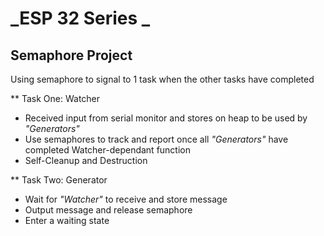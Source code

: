 # _ESP 32 Series _

## Semaphore Project
Using semaphore to signal to 1 task when the other tasks have completed 

** Task One: Watcher 
- Received input from serial monitor and stores on heap to be used by _"Generators"_
- Use semaphores to track and report once all _"Generators"_ have completed Watcher-dependant function
- Self-Cleanup and Destruction

** Task Two: Generator 
- Wait for _"Watcher"_ to receive and store message
- Output message and release semaphore
- Enter a waiting state
